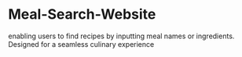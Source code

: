 # Meal-Search-Website
enabling users to find recipes by inputting meal names or ingredients. Designed for a seamless culinary experience
